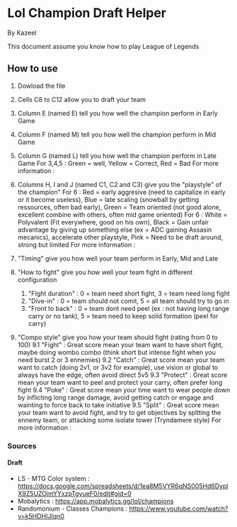 # Lol Champion Draft Helper

By Kazeel

This document assume you know how to play League of Legends

## How to use
1. Dowload the file

2. Cells C8 to C12 allow you to draft your team

3. Column E (named E) tell you how well the champion perform in Early Game
4. Column F (named M) tell you how well the champion perform in Mid Game
5. Column G (named L) tell you how well the champion perform in Late Game
For 3,4,5 : Green = well, Yellow = Correct, Red = Bad
For more information : 

6. Columns H, I and J (named C1, C2 and C3) give you the "playstyle" of the champion"
For 6 : Red = early aggresive (need to capitalize in early or it become useless), Blue = late scaling (snowball by getting ressources, often bad early), Green = Team oriented (not good alone, excellent combine with others, often mid game oriented)
For 6 : White = Polyvalent (Fit everywhere, good on his own), Black = Gain unfair advantage by giving up something else (ex = ADC gaining Assasin mecanics), accelerate other playstyle, Pink = Need to be draft around, strong but limited
For more information : 

7. "Timing" give you how well your team perform in Early, Mid and Late

8. "How to fight" give you how well your team fight in different configuration 
    1. "FIght duration" : 0 = team need short fight, 3 = team need long fight
    2. "Dive-in" : 0 = team should not comit, 5 = all team should try to go in
    3. "Front to back" : 0 = team dont need peel (ex : not having long range carry or no tank), 5 = team need to keep solid formation (peel for carry)

9. "Compo style" give you how your team should fight (rating from 0 to 100)
  9.1 "Fight" : Great score mean your team want to have short fight, maybe doing wombo combo (think short but intense fight when you need burst 2 or 3 ennemies)
  9.2 "Catch" : Great score mean your team want to catch (doing 2v1, or 3v2 for example), use vision or global to always have the edge, often avoid direct 5v5
  9.3 "Protect" : Great score mean your team want to peel and protect your carry, often prefer long fight
  9.4 "Poke" : Great score mean your time want to wear people down by inflicting long range damage, avoid getting catch or engage and wainting to force back to take initiative
  9.5 "Split" : Great score mean your team want to avoid fight, and try to get objectives by spltting the ennemy team, or attacking some isolate tower (Tryndamere style)
For more information : 

### Sources
#### Draft
* LS - MTG Color system : https://docs.google.com/spreadsheets/d/1ea8M5VYR6qNS005Hd6DyplX9Z5UZOjmYYxzpTgyueF0/edit#gid=0
* Mobalytics : https://app.mobalytics.gg/lol/champions
* Randomonium - Classes Champions : https://www.youtube.com/watch?v=k5HDHIJIqn0
